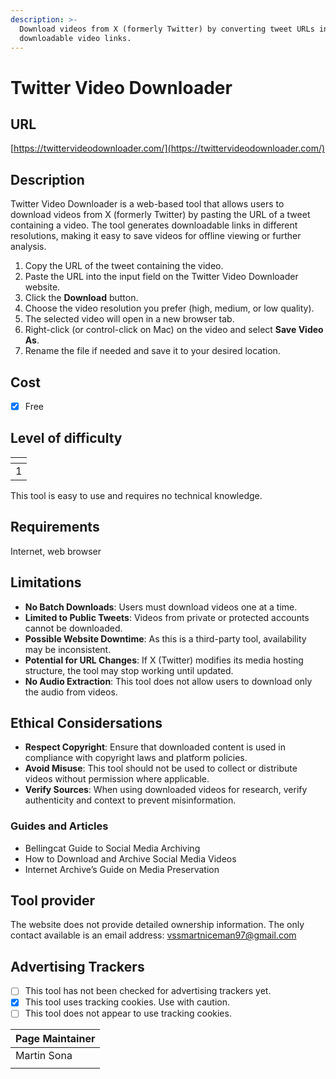 ```yaml
---
description: >-
  Download videos from X (formerly Twitter) by converting tweet URLs into
  downloadable video links.
---
```


# Twitter Video Downloader

## URL

[https://twittervideodownloader.com/](https://twittervideodownloader.com/)

## Description

Twitter Video Downloader is a web-based tool that allows users to download videos from X (formerly Twitter) by pasting the URL of a tweet containing a video. The tool generates downloadable links in different resolutions, making it easy to save videos for offline viewing or further analysis.

1. Copy the URL of the tweet containing the video.
2. Paste the URL into the input field on the Twitter Video Downloader website.
3. Click the **Download** button.
4. Choose the video resolution you prefer (high, medium, or low quality).
5. The selected video will open in a new browser tab.
6. Right-click (or control-click on Mac) on the video and select **Save Video As**.
7. Rename the file if needed and save it to your desired location.

## Cost

* [x] Free

## Level of difficulty

<table><thead><tr><th data-type="rating" data-max="5"></th></tr></thead><tbody><tr><td>1</td></tr></tbody></table>

This tool is easy to use and requires no technical knowledge.

## Requirements

Internet, web browser

## Limitations

* **No Batch Downloads**: Users must download videos one at a time.
* **Limited to Public Tweets**: Videos from private or protected accounts cannot be downloaded.
* **Possible Website Downtime**: As this is a third-party tool, availability may be inconsistent.
* **Potential for URL Changes**: If X (Twitter) modifies its media hosting structure, the tool may stop working until updated.
* **No Audio Extraction**: This tool does not allow users to download only the audio from videos.

## Ethical Considersations

* **Respect Copyright**: Ensure that downloaded content is used in compliance with copyright laws and platform policies.
* **Avoid Misuse**: This tool should not be used to collect or distribute videos without permission where applicable.
* **Verify Sources**: When using downloaded videos for research, verify authenticity and context to prevent misinformation.

### Guides and Articles

* Bellingcat Guide to Social Media Archiving
* How to Download and Archive Social Media Videos
* Internet Archive’s Guide on Media Preservation

## Tool provider

The website does not provide detailed ownership information. The only contact available is an email address: vssmartniceman97@gmail.com

## Advertising Trackers

* [ ] This tool has not been checked for advertising trackers yet.
* [x] This tool uses tracking cookies. Use with caution.
* [ ] This tool does not appear to use tracking cookies.

| Page Maintainer |
| --------------- |
| Martin Sona     |
|                 |
